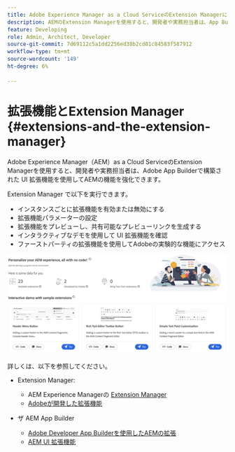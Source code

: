 ```yaml
---
title: Adobe Experience Manager as a Cloud ServiceのExtension Managerについて説明します
description: AEMのExtension Managerを使用すると、開発者や実務担当者は、App Builderで構築された拡張機能を使用してAEMの機能を強化できます。
feature: Developing
role: Admin, Architect, Developer
source-git-commit: 7d69112c5a1dd2256ed38b2cd01c84583f587912
workflow-type: tm+mt
source-wordcount: '149'
ht-degree: 6%

---
```



# 拡張機能とExtension Manager {#extensions-and-the-extension-manager}

Adobe Experience Manager（AEM）as a Cloud ServiceのExtension Managerを使用すると、開発者や実務担当者は、Adobe App Builderで構築された UI 拡張機能を使用してAEMの機能を強化できます。

Extension Manager で以下を実行できます。

* インスタンスごとに拡張機能を有効または無効にする
* 拡張機能パラメーターの設定
* 拡張機能をプレビューし、共有可能なプレビューリンクを生成する
* インタラクティブなデモを使用して UI 拡張機能を確認
* ファーストパーティの拡張機能を使用してAdobeの実験的な機能にアクセス

![AEMのExtension Manager](/help/implementing/developing/extending/assets/homepage.png)

詳しくは、以下を参照してください。

* Extension Manager:

   * AEM Experience Managerの [Extension Manager](https://developer.adobe.com/uix/docs/extension-manager/)
   * [Adobeが開発した拡張機能 ](https://developer.adobe.com/uix/docs/extension-manager/extension-developed-by-adobe/)

* ザ AEM App Builder

   * [Adobe Developer App Builderを使用したAEMの拡張](/help/implementing/developing/extending/app-builder/extending-aem-with-app-builder.md)
   * [AEM UI 拡張機能 ](https://experienceleague.adobe.com/ja/docs/experience-manager-learn/cloud-service/developing/extensibility/ui/overview)
